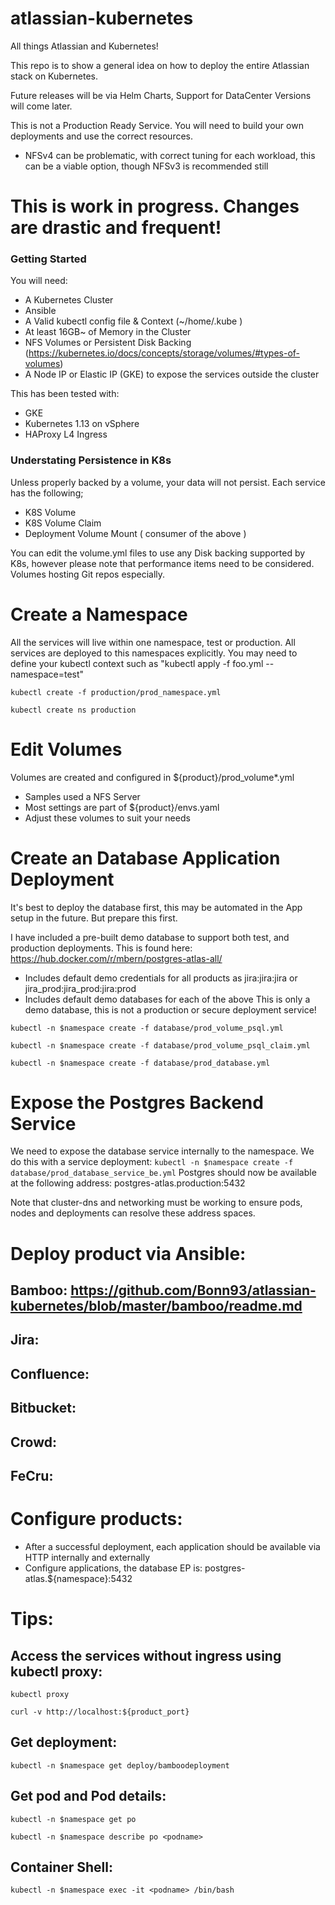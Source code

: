 # atlassian-kubernetes
All things Atlassian and Kubernetes!

This repo is to show a general idea on how to deploy the entire Atlassian stack on Kubernetes.

Future releases will be via Helm Charts, Support for DataCenter Versions will come later.

This is not a Production Ready Service. You will need to build your own deployments and use the correct resources.
* NFSv4 can be problematic, with correct tuning for each workload, this can be a viable option, though NFSv3 is recommended still

# This is work in progress. Changes are drastic and frequent! 

### Getting Started ###
You will need:
* A Kubernetes Cluster
* Ansible
* A Valid kubectl config file & Context (~/home/.kube )
* At least 16GB~ of Memory in the Cluster
* NFS Volumes or Persistent Disk Backing (https://kubernetes.io/docs/concepts/storage/volumes/#types-of-volumes)
* A Node IP or Elastic IP (GKE) to expose the services outside the cluster

This has been tested with:
* GKE
* Kubernetes 1.13 on vSphere
* HAProxy L4 Ingress

### Understating Persistence in K8s ###
Unless properly backed by a volume, your data will not persist. Each service has the following;
* K8S Volume
* K8S Volume Claim
* Deployment Volume Mount ( consumer of the above )

You can edit the volume.yml files to use any Disk backing supported by K8s, however please note that performance items need to be considered. Volumes hosting Git repos especially.

# Create a Namespace
All the services will live within one namespace, test or production. All services are deployed to this namespaces explicitly.
You may need to define your kubectl context such as "kubectl apply -f foo.yml --namespace=test" 

```kubectl create -f production/prod_namespace.yml```

```kubectl create ns production```

# Edit Volumes
Volumes are created and configured in ${product}/prod_volume*.yml
* Samples used a NFS Server
* Most settings are part of ${product}/envs.yaml
* Adjust these volumes to suit your needs


# Create an Database Application Deployment
It's best to deploy the database first, this may be automated in the App setup in the future. But prepare this first.

I have included a pre-built demo database to support both test, and production deployments. This is found here: https://hub.docker.com/r/mbern/postgres-atlas-all/ 
* Includes default demo credentials for all products as jira:jira:jira or jira_prod:jira_prod:jira:prod
* Includes default demo databases for each of the above
This is only a demo database, this is not a production or secure deployment service!

 ```kubectl -n $namespace create -f database/prod_volume_psql.yml```
 
 ```kubectl -n $namespace create -f database/prod_volume_psql_claim.yml```

 ```kubectl -n $namespace create -f database/prod_database.yml```
 

# Expose the Postgres Backend Service
We need to expose the database service internally to the namespace. We do this with a service deployment:
```kubectl -n $namespace create -f database/prod_database_service_be.yml```
Postgres should now be available at the following address: postgres-atlas.production:5432

Note that cluster-dns and networking must be working to ensure pods, nodes and deployments can resolve these address spaces.


# Deploy product via Ansible:
## Bamboo: https://github.com/Bonn93/atlassian-kubernetes/blob/master/bamboo/readme.md
## Jira:
## Confluence:
## Bitbucket:
## Crowd:
## FeCru:

# Configure products:
* After a successful deployment, each application should be available via HTTP internally and externally
* Configure applications, the database EP is: postgres-atlas.${namespace}:5432



# Tips:
## Access the services without ingress using kubectl proxy:
```kubectl proxy```

```curl -v http://localhost:${product_port}```


## Get deployment:
```kubectl -n $namespace get deploy/bamboodeployment```



## Get pod and Pod details:
```kubectl -n $namespace get po```

```kubectl -n $namespace describe po <podname>```


## Container Shell:
```kubectl -n $namespace exec -it <podname> /bin/bash```

